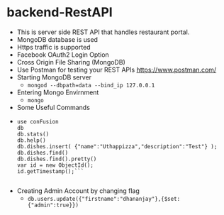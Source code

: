 # backend-RestAPI
- This is server side REST API that handles restaurant portal.
- MongoDB database is used
- Https traffic is supported
- Facebook OAuth2 Login Option
- Cross Origin File Sharing (MongoDB) 
- Use Postman for testing your REST APIs https://www.postman.com/
- Starting MongoDB server
  - ```mongod --dbpath=data --bind_ip 127.0.0.1```
- Entering Mongo Envirnment
  - ```mongo```
 - Some Useful Commands
  -
    ```show collections
    use conFusion
    db
    db.stats()
    db.help()
    db.dishes.insert( {"name":"Uthappizza","description":"Test"} );
    db.dishes.find()
    db.dishes.find().pretty()
    var id = new ObjectId();
    id.getTimestamp();```
  
- Creating Admin Account by changing flag
  - ```db.users.update({"firstname":"dhananjay"},{$set:{"admin":true}})```

